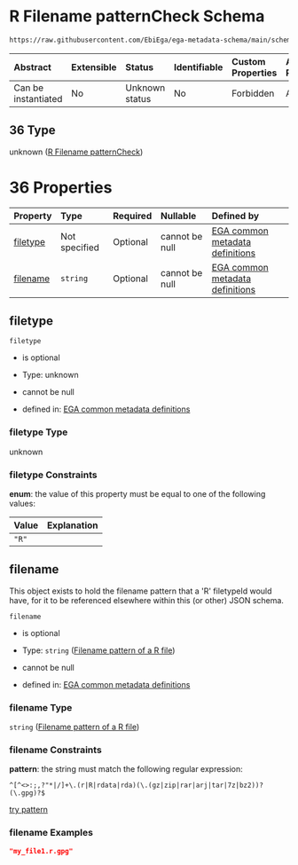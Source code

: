 # R Filename patternCheck Schema

```txt
https://raw.githubusercontent.com/EbiEga/ega-metadata-schema/main/schemas/EGA.common-definitions.json#/definitions/filenameFiletypePatternCheck/anyOf/36
```



| Abstract            | Extensible | Status         | Identifiable | Custom Properties | Additional Properties | Access Restrictions | Defined In                                                                                           |
| :------------------ | :--------- | :------------- | :----------- | :---------------- | :-------------------- | :------------------ | :--------------------------------------------------------------------------------------------------- |
| Can be instantiated | No         | Unknown status | No           | Forbidden         | Allowed               | none                | [EGA.common-definitions.json\*](../../../schemas/EGA.common-definitions.json "open original schema") |

## 36 Type

unknown ([R Filename patternCheck](ega-12-definitions-check-filetype-checks-based-on-its-filename-anyof-r-filename-patterncheck.md))

# 36 Properties

| Property              | Type          | Required | Nullable       | Defined by                                                                                                                                                                                                                                                                                                                                                |
| :-------------------- | :------------ | :------- | :------------- | :-------------------------------------------------------------------------------------------------------------------------------------------------------------------------------------------------------------------------------------------------------------------------------------------------------------------------------------------------------- |
| [filetype](#filetype) | Not specified | Optional | cannot be null | [EGA common metadata definitions](ega-12-definitions-check-filetype-checks-based-on-its-filename-anyof-r-filename-patterncheck-properties-filetype.md "https://raw.githubusercontent.com/EbiEga/ega-metadata-schema/main/schemas/EGA.common-definitions.json#/definitions/filenameFiletypePatternCheck/anyOf/36/properties/filetype")                     |
| [filename](#filename) | `string`      | Optional | cannot be null | [EGA common metadata definitions](ega-12-definitions-check-filetype-checks-based-on-its-filename-anyof-r-filename-patterncheck-properties-filename-pattern-of-a-r-file.md "https://raw.githubusercontent.com/EbiEga/ega-metadata-schema/main/schemas/EGA.common-definitions.json#/definitions/filenameFiletypePatternCheck/anyOf/36/properties/filename") |

## filetype



`filetype`

*   is optional

*   Type: unknown

*   cannot be null

*   defined in: [EGA common metadata definitions](ega-12-definitions-check-filetype-checks-based-on-its-filename-anyof-r-filename-patterncheck-properties-filetype.md "https://raw.githubusercontent.com/EbiEga/ega-metadata-schema/main/schemas/EGA.common-definitions.json#/definitions/filenameFiletypePatternCheck/anyOf/36/properties/filetype")

### filetype Type

unknown

### filetype Constraints

**enum**: the value of this property must be equal to one of the following values:

| Value | Explanation |
| :---- | :---------- |
| `"R"` |             |

## filename

This object exists to hold the filename pattern that a 'R' filetypeId would have, for it to be referenced elsewhere within this (or other) JSON schema.

`filename`

*   is optional

*   Type: `string` ([Filename pattern of a R file](ega-12-definitions-check-filetype-checks-based-on-its-filename-anyof-r-filename-patterncheck-properties-filename-pattern-of-a-r-file.md))

*   cannot be null

*   defined in: [EGA common metadata definitions](ega-12-definitions-check-filetype-checks-based-on-its-filename-anyof-r-filename-patterncheck-properties-filename-pattern-of-a-r-file.md "https://raw.githubusercontent.com/EbiEga/ega-metadata-schema/main/schemas/EGA.common-definitions.json#/definitions/filenameFiletypePatternCheck/anyOf/36/properties/filename")

### filename Type

`string` ([Filename pattern of a R file](ega-12-definitions-check-filetype-checks-based-on-its-filename-anyof-r-filename-patterncheck-properties-filename-pattern-of-a-r-file.md))

### filename Constraints

**pattern**: the string must match the following regular expression:&#x20;

```regexp
^[^<>:;,?"*|/]+\.(r|R|rdata|rda)(\.(gz|zip|rar|arj|tar|7z|bz2))?(\.gpg)?$
```

[try pattern](https://regexr.com/?expression=%5E%5B%5E%3C%3E%3A%3B%2C%3F%22*%7C%2F%5D%2B%5C.\(r%7CR%7Crdata%7Crda\)\(%5C.\(gz%7Czip%7Crar%7Carj%7Ctar%7C7z%7Cbz2\)\)%3F\(%5C.gpg\)%3F%24 "try regular expression with regexr.com")

### filename Examples

```json
"my_file1.r.gpg"
```
